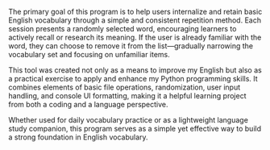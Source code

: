 The primary goal of this program is to help users internalize and retain basic English vocabulary through a simple and consistent repetition method. Each session presents a randomly selected word, encouraging learners to actively recall or research its meaning. If the user is already familiar with the word, they can choose to remove it from the list—gradually narrowing the vocabulary set and focusing on unfamiliar items.

This tool was created not only as a means to improve my English but also as a practical exercise to apply and enhance my Python programming skills. It combines elements of basic file operations, randomization, user input handling, and console UI formatting, making it a helpful learning project from both a coding and a language perspective.

Whether used for daily vocabulary practice or as a lightweight language study companion, this program serves as a simple yet effective way to build a strong foundation in English vocabulary.
